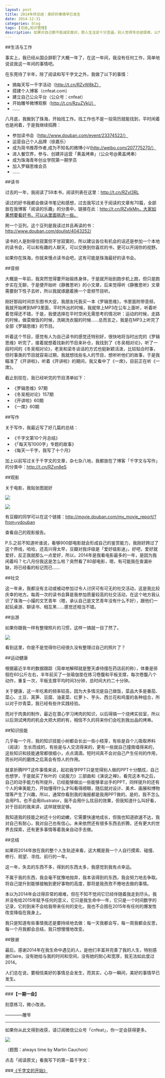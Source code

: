 ```yaml
---
layout: post
title: 2014年终总结：美好的事情早已发生
date: 2014-12-31
categories: blog
tags: [总结,知识管理]
description: 如果对自己都不能诚实面对，那人生注定十分苦逼。别人觉得写总结很难，以为他总是在写那些与自己能力不匹配的东西，承认并接受自己，好就是好，不好就是不好，没什么大不了。
---
```



##生活与工作

事实上，我已经从国企辞职了大概一年了，在这一年间，我没有任何工作，简单地说说我这一年间的事情吧。

在东莞待了半年，除了阅读和写千字文之外，我做了以下的事情：

- 搞每天写一千字活动（http://t.cn/RZvW8kZ）
- 搭建个人博客（cnfeat.com）
- 建立自己公众平台（公众号：cnfeat）
- 开始雕爷微博观察（http://t.cn/RzuZVkU）
- ……

八月底，我搬到了珠海，开始找工作。找工作也不是一投简历就能找到，平时闲着也是闲着，于是我继续捣腾：

- 参加读书会（http://www.douban.com/event/23374522/）
- 运营自己个人品牌（徐嘉乐）
- 成为简书推荐作者,成为不知名的微博小V(http://weibo.com/207775270/）
- 进入餐饮界，参与、创建并运营「黄盖烤串」（公众号@黄盖烤串）
- 成为珠海青年创业学院第一期学员
- 加入罗辑思维会员
- ……

##读书

过去的一年，我阅读了59本书，阅读列表在这里：http://t.cn/RZvl3RL

读过的好书我都会做读书笔记和感想，过去我写过关于阅读的文章有70篇，全部放在我博客「阅读的乐趣」的分类中，链接在此：http://t.cn/RZvlkMn，大家如果想要看好书，可以从里面挑选一些。

附一个豆列，这个豆列是我读过并且再读的书：http://www.douban.com/doulist/4043252/

读书的人是耐得住寂寞但不甘寂寞的，所以建议各位有机会的话还是参加一个本地的读书会，可以和有趣的人聊天，可以交换到你喜欢的书，更可以开阔你的视野。

如果你在珠海，你就来慢点读书会吧，这有可能是珠海最好的读书会。

##音频

大概是一年前，我突然觉得要开始锻炼身体，于是就开始到跑步机上跑，但只是跑步实在无聊，于是便开始听《静雅思听》的小文章，后来觉得听《静雅思听》文章需要耐下性子去听，所以我就琢磨着换一个音频节目听。

刚好那段时间京东图书大促，我朋友托我买一本《罗辑思维》，书里面附带音频，我就开始拷到MP3里面，平时外出的时候，我就带上MP3在公车上面听，听着听着觉得还不错，于是，我便选择在平时空闲无需思考的情况听：运动的时候，走路的时候，做菜做饭的时候，洗碗洗衣服的时候……总而言之，我是在MP3上听完了全部《罗辑思维》的节目。

听着这个节目，感觉有人为自己读书的感觉还特别好，很快地将当时出完的《罗辑思维》听完了，接着就想着找新的节目来补仓，我找到了《冬吴相对论》，听了一段时间的《冬吴相对论》，老吴和梁冬谈话的方式也挺新颖活泼，比较贴合时事，但时事类的节目就容易过期，我就想找些名人的节目，想听听他们的故事，于是我瞄准了《开讲啦》，听着《开讲啦》的期间，我又看中了《一席》，目前正在听《一席》。

截止到现在，我已经听完的节目清单如下：

- 《罗辑思维》97期
- 《冬吴相对论》157期
- 《开讲啦》60期
- 《一席》60期

##写作

关于写作，我最近写了好几篇的总结：

- 《千字文第10个月总结》
- 《「每天写1000字」专题的故事》
- 《每天一千字，我写了十个月》

加上以前写过关于千字文的文章，杂七杂八地，我都放在了博客「千字文与写作」的分类中：http://t.cn/RZvn8eS

##观影

关于电影，我贴张图就好

![](http://cnfeat.qiniudn.com/image-2014-12-25-10-30.png)

![](http://cnfeat.qiniudn.com/image-2014-12-25-10-32-7.png)

有豆瓣的同学可以在这个链接：http://movie.douban.com/my_movie_report/?from=ydouban

查看自己的观影报告。

P.S.之前不知道听谁说，看够900部电影就会形成自己的鉴赏能力，我刚好跨过了这个界线，哈哈，还高兴得太早，豆瓣对我评级是「爱好级影迷」，好吧，爱好就爱好，反正我就那么一点爱好，所以，2014年是我看电影最多的一年，是因为我闲着吗？七八月份我这是怎么啦？突然看了80部电影，嗯，有可能我在查漏补缺，将已经看的标记而已……

##社交

这一年来，我都没有主动或被动参加过令人讨厌可有可无的社交活动，这是我比较庆幸的地方。每周一次的读书会算是我参加质量较高的社交活动，在这个地方我认识了珠海一小撮的文艺青年（嗯，承认自己是文艺青年没有什么不好），跟他们一起玩桌游、聊读书、相互黑……感觉还相当不错。

##出游

如果你跟我一样有整理照片的习惯，这样一搞就一目了然了。

![](http://cnfeat.qiniudn.com/image-2014-12-25-16-33_122514_043515_PM.jpg)

看到这里，你是不是觉得你已经很久没有整理过自己的照片了？

##运动健康

根据最近半年的数据跟踪（简单地解释就是整天虐待摆在药店前的称），体重是徘徊在60公斤左右，半年前买了一张瑜伽垫在练习卷腹和平板支撑，每次卷腹八个动作，重复一次，平板支撑平均时间3分钟，总时间大约二十分钟。

关于健康，这一年吃素的频率较高，因为大多情况是自己做饭，菜品大多是番茄、菜心、土豆、莴笋、豆腐、油麦菜、红萝卜、芋头、西兰花和鸡蛋的各种组合，所以对于炒青菜，我已经有些许实践经验。

而对于肉类的制作，最近在潜心学习烤肉的知识，以后得搞一个烧烤实验室，所以以后测试烤肉的机会大把大把的有，相信不久的将来你们会吃到我出品的烤串。

##知识技能

几乎每一个月，我的知识技能小树都会长出一些小枝芽，有些是自个儿吸取养料（阅读）  生长而成的，有些是与人交流得来的，更有一些就自己撞南墙得来的，这些知识和技能通常都很细小，点点滴滴，短时间真不会对自己产生任何的作用，而长时间的磨炼之后真会有惊人的作用。

就拿折腾PPT这件事情来说，起初我学PPT只是觉得别人做的PPT十分酷炫，自己也想学，于是就买了秋叶的《说服力》三部曲和《演说之禅》，看完这本书之后，自己的动手能力有所提升，已经能够做出一些能够拿出手的PPT，同样提升的还有个人的审美能力，开始懂得什么才叫看得顺眼，随后就对设计、美术、画展和博物馆等产生了兴趣，所以，通常你看到我的海报都是我用PPT做的。是的，我不怎么会用PS，也不会用illustrator，我不会用什么炫目的效果，但我知道什么叫好看，对于目前的我来讲，这样就很足够。

我知道我的技能之树还十分的幼嫩，它需要快速地成长，但我也知道欲速不达，我对自己有耐心，我对自己也有信心。未来依然还有很多东西去折腾，还有更大的世界去探索，还有更多事情等着我亲自动手去做。

##总结

如果将2014年放在我的整个人生轨迹来看，这大概是我一个人自行摸索、碰撞、修行、观望、寻找、前行的一年。

这一年，失去的东西不多，得到的东西太多，我感觉到我有点幸运。

不属于我的东西，我会毫不犹豫地抛弃，我本该得到的东西，我会努力地去争取。将自己提升到能够接触到更好事物的高度，那将是我孜孜不倦地去做的事情。

本以为2014年会过得异常的艰难，但在不知不觉间它已经伴随着我走到尽头。我并没有给2015年赋予任何的意义，它只是我生命中一年，它只是一个时间数字的记录，它的到来不会给我带来任何的变化，我也不企图在2015年有任何的爆发性改变降临在我身上。

我只是知道有些事情我还是要持续地去做：每一天我都会写，每一周我都会反思，每一个月我都会总结，我只想慢慢地改变。

##致谢

最后，感谢2014年在我生命中遇见的人，是他们丰富并完善了我的人生，特别感谢Claire，没有她给与我的时间和空间，没有她的耐心和宽厚，我无法如此度过2014。

人们总在说，要相信美好的事情总会发生，而其实，心存一瞬间，美好的事情早已发生。

---

###**【一期一会】**

刻意练习，微小改进。

————雕爷


----

如果你从此文得到收获，请订阅微信公众号「cnfeat」，你一定会获得更多。

![](http://7d9mjz.com1.z0.glb.clouddn.com/2014-12-15.jpg)

（题图：always time by Martin Cauchon）

点击「阅读原文」看我写下的第一篇千字文：

###[《千字文的开始》](http://cnfeat.com/2014/02/10/2014-02-10-qianziwen-start/)

 




